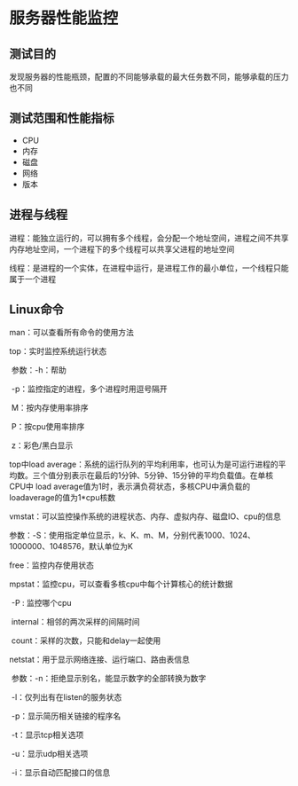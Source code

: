 # 服务器性能监控

## 测试目的

发现服务器的性能瓶颈，配置的不同能够承载的最大任务数不同，能够承载的压力也不同

## 测试范围和性能指标

+ CPU
+ 内存
+ 磁盘
+ 网络
+ 版本

## 进程与线程

进程：能独立运行的，可以拥有多个线程，会分配一个地址空间，进程之间不共享内存地址空间，一个进程下的多个线程可以共享父进程的地址空间

线程：是进程的一个实体，在进程中运行，是进程工作的最小单位，一个线程只能属于一个进程

## Linux命令

man：可以查看所有命令的使用方法

top：实时监控系统运行状态

​         参数：-h：帮助

​                     -p：监控指定的进程，多个进程时用逗号隔开

​                     M：按内存使用率排序

​                     P：按cpu使用率排序

​                      z：彩色/黑白显示

 top中load average：系统的运行队列的平均利用率，也可认为是可运行进程的平均数。三个值分别表示在最后的1分钟、5分钟、15分钟的平均负载值。在单核CPU中 load average值为1时，表示满负荷状态，多核CPU中满负载的loadaverage的值为1*cpu核数

vmstat：可以监控操作系统的进程状态、内存、虚拟内存、磁盘IO、cpu的信息

​               参数：-S：使用指定单位显示，k、K、m、M，分别代表1000、1024、1000000、1048576，默认单位为K

free：监控内存使用状态

mpstat：监控cpu，可以查看多核cpu中每个计算核心的统计数据

​                -P : 监控哪个cpu

​                internal：相邻的两次采样的间隔时间

​                count：采样的次数，只能和delay一起使用

netstat：用于显示网络连接、运行端口、路由表信息

​              参数：-n：拒绝显示别名，能显示数字的全部转换为数字

​                          -l：仅列出有在listen的服务状态

​                           -p：显示简历相关链接的程序名

​                           -t：显示tcp相关选项

​                          -u：显示udp相关选项

​                           -i：显示自动匹配接口的信息

​                      



​                  